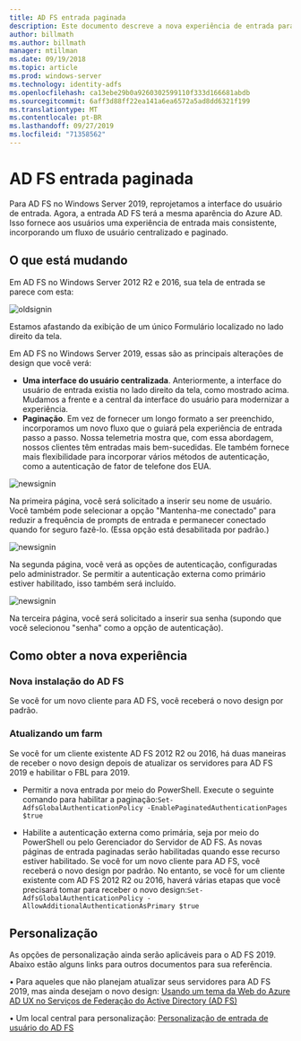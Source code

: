 ```yaml
---
title: AD FS entrada paginada
description: Este documento descreve a nova experiência de entrada para o AD FS 2019.
author: billmath
ms.author: billmath
manager: mtillman
ms.date: 09/19/2018
ms.topic: article
ms.prod: windows-server
ms.technology: identity-adfs
ms.openlocfilehash: ca13ebe29b0a9260302599110f333d166681abdb
ms.sourcegitcommit: 6aff3d88ff22ea141a6ea6572a5ad8dd6321f199
ms.translationtype: MT
ms.contentlocale: pt-BR
ms.lasthandoff: 09/27/2019
ms.locfileid: "71358562"
---
```

# <a name="ad-fs-paginated-sign-in"></a>AD FS entrada paginada


Para AD FS no Windows Server 2019, reprojetamos a interface do usuário de entrada.  Agora, a entrada AD FS terá a mesma aparência do Azure AD.  Isso fornece aos usuários uma experiência de entrada mais consistente, incorporando um fluxo de usuário centralizado e paginado.

## <a name="whats-changing"></a>O que está mudando
Em AD FS no Windows Server 2012 R2 e 2016, sua tela de entrada se parece com esta:

![oldsignin](media/AD-FS-paginated-sign-in/signin1.png)

Estamos afastando da exibição de um único Formulário localizado no lado direito da tela.

Em AD FS no Windows Server 2019, essas são as principais alterações de design que você verá:


- **Uma interface do usuário centralizada**. Anteriormente, a interface do usuário de entrada existia no lado direito da tela, como mostrado acima. Mudamos a frente e a central da interface do usuário para modernizar a experiência.
- **Paginação**. Em vez de fornecer um longo formato a ser preenchido, incorporamos um novo fluxo que o guiará pela experiência de entrada passo a passo. Nossa telemetria mostra que, com essa abordagem, nossos clientes têm entradas mais bem-sucedidas. Ele também fornece mais flexibilidade para incorporar vários métodos de autenticação, como a autenticação de fator de telefone dos EUA.

![newsignin](media/AD-FS-paginated-sign-in/signin2.png)

Na primeira página, você será solicitado a inserir seu nome de usuário. Você também pode selecionar a opção "Mantenha-me conectado" para reduzir a frequência de prompts de entrada e permanecer conectado quando for seguro fazê-lo. (Essa opção está desabilitada por padrão.)

![newsignin](media/AD-FS-paginated-sign-in/signin3.png)

Na segunda página, você verá as opções de autenticação, configuradas pelo administrador. Se permitir a autenticação externa como primário estiver habilitado, isso também será incluído.

![newsignin](media/AD-FS-paginated-sign-in/signin4.png)

Na terceira página, você será solicitado a inserir sua senha (supondo que você selecionou "senha" como a opção de autenticação).

## <a name="how-to-get-the-new-experience"></a>Como obter a nova experiência

### <a name="new-installation-of-ad-fs"></a>Nova instalação do AD FS
Se você for um novo cliente para AD FS, você receberá o novo design por padrão.

### <a name="upgrading-a-farm"></a>Atualizando um farm
Se você for um cliente existente AD FS 2012 R2 ou 2016, há duas maneiras de receber o novo design depois de atualizar os servidores para AD FS 2019 e habilitar o FBL para 2019.

- Permitir a nova entrada por meio do PowerShell. Execute o seguinte comando para habilitar a paginação:``Set-AdfsGlobalAuthenticationPolicy -EnablePaginatedAuthenticationPages $true``

 - Habilite a autenticação externa como primária, seja por meio do PowerShell ou pelo Gerenciador do Servidor de AD FS. As novas páginas de entrada paginadas serão habilitadas quando esse recurso estiver habilitado.
Se você for um novo cliente para AD FS, você receberá o novo design por padrão. No entanto, se você for um cliente existente com AD FS 2012 R2 ou 2016, haverá várias etapas que você precisará tomar para receber o novo design:``Set-AdfsGlobalAuthenticationPolicy -AllowAdditionalAuthenticationAsPrimary $true``

## <a name="customization"></a>Personalização
As opções de personalização ainda serão aplicáveis para o AD FS 2019.
Abaixo estão alguns links para outros documentos para sua referência.

• Para aqueles que não planejam atualizar seus servidores para AD FS 2019, mas ainda desejam o novo design: [Usando um tema da Web do Azure AD UX no Serviços de Federação do Active Directory (AD FS)](azure-ux-web-theme-in-ad-fs.md)

• Um local central para personalização: [Personalização de entrada de usuário do AD FS](ad-fs-user-sign-in-customization.md)
